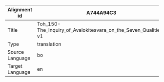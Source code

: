|Alignment id | A744A94C3
| --- | --- 
|Title | Toh_150-The_Inquiry_of_Avalokitesvara_on_the_Seven_Qualities-v1 
|Type | translation
|Source Language | bo
|Target Language | en
